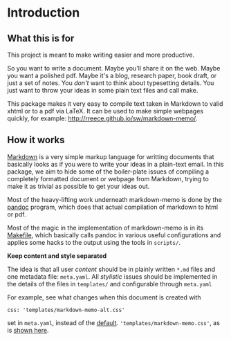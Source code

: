 Introduction
===============================================================================


What this is for
-------------------------------------------------------------------------------

This project is meant to make writing easier and more productive.

So you want to write a document. Maybe you'll share it on the web.
Maybe you want a polished pdf. Maybe it's a blog, research paper, book draft,
or just a set of notes.
You *don't* want to think about typesetting details.
You just want to throw your ideas in some plain text files and call make.

This package makes it very easy to compile text taken in Markdown to valid
xhtml or to a pdf via LaTeX. It can be used to make simple webpages quickly,
for example: <http://rreece.github.io/sw/markdown-memo/>.


How it works
-------------------------------------------------------------------------------

[Markdown](https://daringfireball.net/projects/markdown/)
is a very simple markup language for writting documents
that basically looks as if you were to write your ideas in a plain-text
email.  In this package, we aim to hide some of the boiler-plate issues
of compiling a completely formatted document or webpage from Markdown,
trying to make it as trivial as possible to get your ideas out.

Most of the heavy-lifting work underneath markdown-memo is done
by the [pandoc](http://pandoc.org/) program, which does that actual
compilation of markdown to html or pdf.

Most of the magic in the implementation of markdown-memo
is in its [Makefile](https://github.com/rreece/markdown-memo/blob/master/Makefile),
which basically calls pandoc in various useful configurations
and applies some hacks to the output using the tools in `scripts/`.

**Keep content and style separated**

The idea is that all user *content* should be in plainly written `*.md` files
and one metadata file: `meta.yaml`.
All *stylistic* issues should be implemented in the details of the files
in `templates/` and configurable through `meta.yaml`

For example, see what changes when this document is created with

    css: 'templates/markdown-memo-alt.css'

set in `meta.yaml`, instead of the [default](http://rreece.github.io/sw/markdown-memo/01-introduction.html).
`'templates/markdown-memo.css'`,
as is [shown here](http://rreece.github.io/sw/markdown-memo-alt/01-introduction.html).

